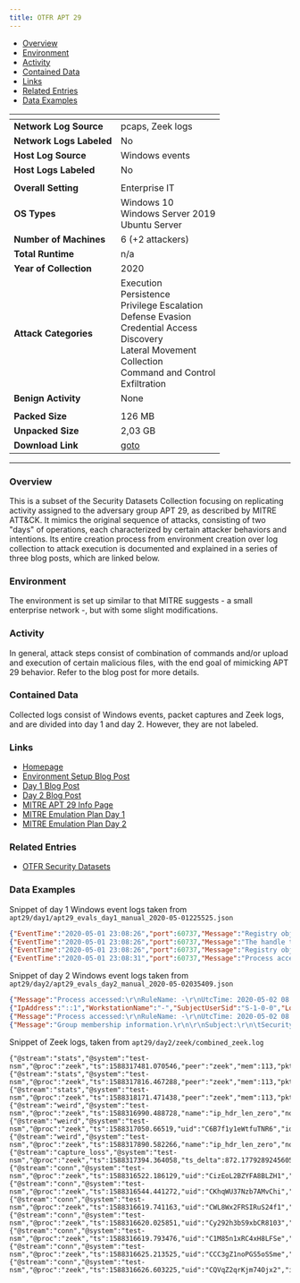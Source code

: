 ```yaml
---
title: OTFR APT 29
---
```


- [Overview](#overview)
- [Environment](#environment)
- [Activity](#activity)
- [Contained Data](#contained-data)
- [Links](#links)
- [Related Entries](#related-entries)
- [Data Examples](#data-examples)

| <!-- -->                 | <!-- -->                                                                                                                                                                                |
|--------------------------|-----------------------------------------------------------------------------------------------------------------------------------------------------------------------------------------|
| **Network Log Source**   | pcaps, Zeek logs                                                                                                                                                                        |
| **Network Logs Labeled** | No                                                                                                                                                                                      |
| **Host Log Source**      | Windows events                                                                                                                                                                          |
| **Host Logs Labeled**    | No                                                                                                                                                                                      |
|                          |                                                                                                                                                                                         |
| **Overall Setting**      | Enterprise IT                                                                                                                                                                           |
| **OS Types**             | Windows 10<br/>Windows Server 2019<br/>Ubuntu Server                                                                                                                                    |
| **Number of Machines**   | 6 (+2 attackers)                                                                                                                                                                        |
| **Total Runtime**        | n/a                                                                                                                                                                                     |
| **Year of Collection**   | 2020                                                                                                                                                                                    |
| **Attack Categories**    | Execution<br/>Persistence<br/>Privilege Escalation<br/>Defense Evasion<br/>Credential Access<br/>Discovery<br/>Lateral Movement<br/>Collection<br/>Command and Control<br/>Exfiltration |
| **Benign Activity**      | None                                                                                                                                                                                    |
|                          |                                                                                                                                                                                         |
| **Packed Size**          | 126 MB                                                                                                                                                                                  |
| **Unpacked Size**        | 2,03 GB                                                                                                                                                                                 |
| **Download Link**        | [goto](https://github.com/OTRF/Security-Datasets/tree/master/datasets/compound/apt29)                                                                                                   |

***

### Overview

This is a subset of the Security Datasets Collection focusing on replicating activity assigned to the adversary group
APT 29, as described by MITRE ATT&CK.
It mimics the original sequence of attacks, consisting of two "days" of operations, each characterized by certain
attacker behaviors and intentions.
Its entire creation process from environment creation over log collection to attack execution is documented and
explained in a series of three blog posts, which are linked below.

### Environment

The environment is set up similar to that MITRE suggests - a small enterprise network -, but with some slight
modifications.

### Activity

In general, attack steps consist of combination of commands and/or upload and execution of certain malicious files, with
the end goal of mimicking APT 29 behavior.
Refer to the blog post for more details.

### Contained Data

Collected logs consist of Windows events, packet captures and Zeek logs, and are divided into day 1 and day 2.
However, they are not labeled.

### Links

- [Homepage](https://github.com/OTRF/Security-Datasets/tree/master/datasets/compound/apt29)
- [Environment Setup Blog Post](https://medium.com/threat-hunters-forge/mordor-labs-part-1-deploying-att-ck-apt29-evals-environments-via-arm-templates-to-create-1c6c4bc32c9a)
- [Day 1 Blog Post](https://medium.com/threat-hunters-forge/mordor-labs-part-2-executing-att-ck-apt29-evals-emulation-plan-day1-17fae7a81229)
- [Day 2 Blog Post](https://medium.com/threat-hunters-forge/mordor-labs-part-3-executing-att-ck-apt29-evaluations-emulation-plan-day2-417cadc2a337)
- [MITRE APT 29 Info Page](https://attackevals.mitre-engenuity.org/enterprise/apt29/)
- [MITRE Emulation Plan Day 1](https://github.com/mitre-attack/attack-arsenal/tree/master/adversary_emulation/APT29/Emulation_Plan/Day%201)
- [MITRE Emulation Plan Day 2](https://github.com/mitre-attack/attack-arsenal/tree/master/adversary_emulation/APT29/Emulation_Plan/Day%202)

### Related Entries

- [OTFR Security Datasets](../collections/security_datasets.md)

### Data Examples

Snippet of day 1 Windows event logs taken from `apt29/day1/apt29_evals_day1_manual_2020-05-01225525.json`

```json
{"EventTime":"2020-05-01 23:08:26","port":60737,"Message":"Registry object added or deleted:\r\nRuleName: -\r\nEventType: CreateKey\r\nUtcTime: 2020-05-02 03:08:26.457\r\nProcessGuid: {47ab858c-e374-5eac-d803-000000000400}\r\nProcessId: 3852\r\nImage: C:\\windows\\system32\\WindowsPowerShell\\v1.0\\powershell.exe\r\nTargetObject: HKU\\S-1-5-21-1830255721-3727074217-2423397540-1107\\Software\\Microsoft\\SystemCertificates\\Disallowed","SourceModuleName":"eventlog","EventID":12,"tags":["mordorDataset"],"@version":"1","SourceName":"Microsoft-Windows-Sysmon","AccountType":"User","host":"wec.internal.cloudapp.net","Task":12,"ThreadID":4588,"TargetObject":"HKU\\S-1-5-21-1830255721-3727074217-2423397540-1107\\Software\\Microsoft\\SystemCertificates\\Disallowed","EventReceivedTime":"2020-05-01 23:08:32","Domain":"NT AUTHORITY","UtcTime":"2020-05-02 03:08:26.457","Keywords":-9223372036854775808,"RecordNumber":378531,"SourceModuleType":"im_msvistalog","@timestamp":"2020-05-02T03:08:32.631Z","SeverityValue":2,"Version":2,"OpcodeValue":0,"Severity":"INFO","Channel":"Microsoft-Windows-Sysmon/Operational","AccountName":"SYSTEM","ProcessGuid":"{47ab858c-e374-5eac-d803-000000000400}","Image":"C:\\windows\\system32\\WindowsPowerShell\\v1.0\\powershell.exe","EventType":"INFO","UserID":"S-1-5-18","ProcessId":"3852","Hostname":"SCRANTON.dmevals.local","RuleName":"-","ExecutionProcessID":3484,"ProviderGuid":"{5770385F-C22A-43E0-BF4C-06F5698FFBD9}"}
{"EventTime":"2020-05-01 23:08:26","port":60737,"Message":"The handle to an object was closed.\r\n\r\nSubject :\r\n\tSecurity ID:\t\tS-1-5-21-1830255721-3727074217-2423397540-1107\r\n\tAccount Name:\t\tpbeesly\r\n\tAccount Domain:\t\tDMEVALS\r\n\tLogon ID:\t\t0x372E81\r\n\r\nObject:\r\n\tObject Server:\t\tSecurity\r\n\tHandle ID:\t\t0x14fc\r\n\r\nProcess Information:\r\n\tProcess ID:\t\t0xf0c\r\n\tProcess Name:\t\tC:\\Windows\\System32\\WindowsPowerShell\\v1.0\\powershell.exe","Opcode":"Info","EventID":4658,"SourceModuleName":"eventlog","tags":["mordorDataset"],"@version":"1","SourceName":"Microsoft-Windows-Security-Auditing","SubjectLogonId":"0x372e81","host":"wec.internal.cloudapp.net","Task":12801,"ThreadID":6568,"EventReceivedTime":"2020-05-01 23:08:32","ObjectServer":"Security","ProcessName":"C:\\Windows\\System32\\WindowsPowerShell\\v1.0\\powershell.exe","HandleId":"0x14fc","Category":"Registry","Keywords":-9214364837600034816,"RecordNumber":79323,"SourceModuleType":"im_msvistalog","@timestamp":"2020-05-02T03:08:32.631Z","SeverityValue":2,"Version":0,"OpcodeValue":0,"SubjectUserSid":"S-1-5-21-1830255721-3727074217-2423397540-1107","Severity":"INFO","Channel":"Security","SubjectUserName":"pbeesly","SubjectDomainName":"DMEVALS","EventType":"AUDIT_SUCCESS","ProcessId":"0xf0c","Hostname":"SCRANTON.dmevals.local","ExecutionProcessID":4,"ProviderGuid":"{54849625-5478-4994-A5BA-3E3B0328C30D}"}
{"EventTime":"2020-05-01 23:08:26","port":60737,"Message":"Registry object added or deleted:\r\nRuleName: -\r\nEventType: CreateKey\r\nUtcTime: 2020-05-02 03:08:26.457\r\nProcessGuid: {47ab858c-e374-5eac-d803-000000000400}\r\nProcessId: 3852\r\nImage: C:\\windows\\system32\\WindowsPowerShell\\v1.0\\powershell.exe\r\nTargetObject: HKU\\S-1-5-21-1830255721-3727074217-2423397540-1107\\Software\\Microsoft\\SystemCertificates\\Disallowed\\Certificates","SourceModuleName":"eventlog","EventID":12,"tags":["mordorDataset"],"@version":"1","SourceName":"Microsoft-Windows-Sysmon","AccountType":"User","host":"wec.internal.cloudapp.net","Task":12,"ThreadID":4588,"TargetObject":"HKU\\S-1-5-21-1830255721-3727074217-2423397540-1107\\Software\\Microsoft\\SystemCertificates\\Disallowed\\Certificates","EventReceivedTime":"2020-05-01 23:08:32","Domain":"NT AUTHORITY","UtcTime":"2020-05-02 03:08:26.457","Keywords":-9223372036854775808,"RecordNumber":378532,"SourceModuleType":"im_msvistalog","@timestamp":"2020-05-02T03:08:32.632Z","SeverityValue":2,"Version":2,"OpcodeValue":0,"Severity":"INFO","Channel":"Microsoft-Windows-Sysmon/Operational","AccountName":"SYSTEM","ProcessGuid":"{47ab858c-e374-5eac-d803-000000000400}","Image":"C:\\windows\\system32\\WindowsPowerShell\\v1.0\\powershell.exe","EventType":"INFO","UserID":"S-1-5-18","ProcessId":"3852","Hostname":"SCRANTON.dmevals.local","RuleName":"-","ExecutionProcessID":3484,"ProviderGuid":"{5770385F-C22A-43E0-BF4C-06F5698FFBD9}"}
{"EventTime":"2020-05-01 23:08:31","port":60737,"Message":"Process accessed:\r\nRuleName: -\r\nUtcTime: 2020-05-02 03:08:31.159\r\nSourceProcessGUID: {5aa8ec29-cadb-5eac-2d00-000000000400}\r\nSourceProcessId: 1844\r\nSourceThreadId: 3156\r\nSourceImage: C:\\windows\\system32\\svchost.exe\r\nTargetProcessGUID: {5aa8ec29-cae0-5eac-5500-000000000400}\r\nTargetProcessId: 3520\r\nTargetImage: C:\\windows\\system32\\svchost.exe\r\nGrantedAccess: 0x1000\r\nCallTrace: C:\\windows\\SYSTEM32\\ntdll.dll+9c584|C:\\windows\\System32\\KERNELBASE.dll+2732e|c:\\windows\\system32\\fwbase.dll+3b35|c:\\windows\\system32\\fwbase.dll+3a89|c:\\windows\\system32\\mpssvc.dll+b907|c:\\windows\\system32\\mpssvc.dll+b75b|c:\\windows\\system32\\mpssvc.dll+e1c2|C:\\windows\\System32\\RPCRT4.dll+76953|C:\\windows\\System32\\RPCRT4.dll+da036|C:\\windows\\System32\\RPCRT4.dll+37a4c|C:\\windows\\System32\\RPCRT4.dll+548c8|C:\\windows\\System32\\RPCRT4.dll+2c921|C:\\windows\\System32\\RPCRT4.dll+2c1db|C:\\windows\\System32\\RPCRT4.dll+1a86f|C:\\windows\\System32\\RPCRT4.dll+19d1a|C:\\windows\\System32\\RPCRT4.dll+19301|C:\\windows\\System32\\RPCRT4.dll+18d6e|C:\\windows\\System32\\RPCRT4.dll+169a5|C:\\windows\\SYSTEM32\\ntdll.dll+3346d|C:\\windows\\SYSTEM32\\ntdll.dll+341c2|C:\\windows\\System32\\KERNEL32.DLL+17bd4|C:\\windows\\SYSTEM32\\ntdll.dll+6ced1","SourceThreadId":"3156","EventID":10,"TargetProcessId":"3520","SourceModuleName":"eventlog","tags":["mordorDataset"],"@version":"1","SourceImage":"C:\\windows\\system32\\svchost.exe","SourceName":"Microsoft-Windows-Sysmon","AccountType":"User","TargetImage":"C:\\windows\\system32\\svchost.exe","host":"wec.internal.cloudapp.net","Task":10,"ThreadID":4224,"EventReceivedTime":"2020-05-01 23:08:32","CallTrace":"C:\\windows\\SYSTEM32\\ntdll.dll+9c584|C:\\windows\\System32\\KERNELBASE.dll+2732e|c:\\windows\\system32\\fwbase.dll+3b35|c:\\windows\\system32\\fwbase.dll+3a89|c:\\windows\\system32\\mpssvc.dll+b907|c:\\windows\\system32\\mpssvc.dll+b75b|c:\\windows\\system32\\mpssvc.dll+e1c2|C:\\windows\\System32\\RPCRT4.dll+76953|C:\\windows\\System32\\RPCRT4.dll+da036|C:\\windows\\System32\\RPCRT4.dll+37a4c|C:\\windows\\System32\\RPCRT4.dll+548c8|C:\\windows\\System32\\RPCRT4.dll+2c921|C:\\windows\\System32\\RPCRT4.dll+2c1db|C:\\windows\\System32\\RPCRT4.dll+1a86f|C:\\windows\\System32\\RPCRT4.dll+19d1a|C:\\windows\\System32\\RPCRT4.dll+19301|C:\\windows\\System32\\RPCRT4.dll+18d6e|C:\\windows\\System32\\RPCRT4.dll+169a5|C:\\windows\\SYSTEM32\\ntdll.dll+3346d|C:\\windows\\SYSTEM32\\ntdll.dll+341c2|C:\\windows\\System32\\KERNEL32.DLL+17bd4|C:\\windows\\SYSTEM32\\ntdll.dll+6ced1","Domain":"NT AUTHORITY","UtcTime":"2020-05-02 03:08:31.159","Keywords":-9223372036854775808,"RecordNumber":346121,"SourceProcessId":"1844","SourceModuleType":"im_msvistalog","@timestamp":"2020-05-02T03:08:32.632Z","SeverityValue":2,"Version":3,"OpcodeValue":0,"Severity":"INFO","Channel":"Microsoft-Windows-Sysmon/Operational","AccountName":"SYSTEM","GrantedAccess":"0x1000","SourceProcessGUID":"{5aa8ec29-cadb-5eac-2d00-000000000400}","EventType":"INFO","UserID":"S-1-5-18","TargetProcessGUID":"{5aa8ec29-cae0-5eac-5500-000000000400}","ProcessId":"1844","Hostname":"NASHUA.dmevals.local","RuleName":"-","ExecutionProcessID":3428,"ProviderGuid":"{5770385F-C22A-43E0-BF4C-06F5698FFBD9}"}
```

Snippet of day 2 Windows event logs taken from `apt29/day2/apt29_evals_day2_manual_2020-05-02035409.json`

```json
{"Message":"Process accessed:\r\nRuleName: -\r\nUtcTime: 2020-05-02 08:28:17.950\r\nSourceProcessGUID: {8320f18b-2b72-5ead-5e00-000000000500}\r\nSourceProcessId: 836\r\nSourceThreadId: 4208\r\nSourceImage: C:\\windows\\system32\\wbem\\wmiprvse.exe\r\nTargetProcessGUID: {8320f18b-2b6d-5ead-3c00-000000000500}\r\nTargetProcessId: 2576\r\nTargetImage: C:\\windows\\system32\\svchost.exe\r\nGrantedAccess: 0x1400\r\nCallTrace: C:\\windows\\SYSTEM32\\ntdll.dll+9c584|C:\\windows\\System32\\KERNELBASE.dll+2732e|C:\\windows\\system32\\wbem\\cimwin32.dll+11f23d|C:\\windows\\system32\\wbem\\cimwin32.dll+11e86c|C:\\windows\\system32\\wbem\\cimwin32.dll+4882b|C:\\windows\\SYSTEM32\\framedynos.dll+864b|C:\\windows\\system32\\wbem\\wmiprvse.exe+10a32|C:\\windows\\system32\\wbem\\wmiprvse.exe+106bb|C:\\windows\\System32\\RPCRT4.dll+76953|C:\\windows\\System32\\RPCRT4.dll+1364b|C:\\windows\\System32\\combase.dll+a2da2|C:\\windows\\System32\\RPCRT4.dll+59a7b|C:\\windows\\System32\\combase.dll+2f333|C:\\windows\\System32\\combase.dll+2f123|C:\\windows\\System32\\combase.dll+a5936|C:\\windows\\System32\\combase.dll+48a1a|C:\\windows\\System32\\combase.dll+a15ad|C:\\windows\\System32\\combase.dll+5736c|C:\\windows\\System32\\combase.dll+57bd1|C:\\windows\\System32\\combase.dll+59378|C:\\windows\\System32\\RPCRT4.dll+548c8|C:\\windows\\System32\\RPCRT4.dll+2c921|C:\\windows\\System32\\RPCRT4.dll+2c470|C:\\windows\\System32\\RPCRT4.dll+1a6bf","SourceThreadId":"4208","SourceImage":"C:\\windows\\system32\\wbem\\wmiprvse.exe","@version":"1","SourceProcessId":"836","EventType":"INFO","Channel":"Microsoft-Windows-Sysmon/Operational","GrantedAccess":"0x1400","ThreadID":3988,"UserID":"S-1-5-18","RecordNumber":1052807,"SeverityValue":2,"Severity":"INFO","TargetProcessGUID":"{8320f18b-2b6d-5ead-3c00-000000000500}","AccountName":"SYSTEM","tags":["mordorDataset"],"TargetImage":"C:\\windows\\system32\\svchost.exe","host":"wec.internal.cloudapp.net","SourceName":"Microsoft-Windows-Sysmon","UtcTime":"2020-05-02 08:28:17.950","RuleName":"-","SourceModuleName":"eventlog","EventID":10,"EventTime":"2020-05-02 04:28:17","port":64167,"@timestamp":"2020-05-02T08:28:18.690Z","Keywords":-9223372036854775808,"AccountType":"User","Version":3,"Domain":"NT AUTHORITY","CallTrace":"C:\\windows\\SYSTEM32\\ntdll.dll+9c584|C:\\windows\\System32\\KERNELBASE.dll+2732e|C:\\windows\\system32\\wbem\\cimwin32.dll+11f23d|C:\\windows\\system32\\wbem\\cimwin32.dll+11e86c|C:\\windows\\system32\\wbem\\cimwin32.dll+4882b|C:\\windows\\SYSTEM32\\framedynos.dll+864b|C:\\windows\\system32\\wbem\\wmiprvse.exe+10a32|C:\\windows\\system32\\wbem\\wmiprvse.exe+106bb|C:\\windows\\System32\\RPCRT4.dll+76953|C:\\windows\\System32\\RPCRT4.dll+1364b|C:\\windows\\System32\\combase.dll+a2da2|C:\\windows\\System32\\RPCRT4.dll+59a7b|C:\\windows\\System32\\combase.dll+2f333|C:\\windows\\System32\\combase.dll+2f123|C:\\windows\\System32\\combase.dll+a5936|C:\\windows\\System32\\combase.dll+48a1a|C:\\windows\\System32\\combase.dll+a15ad|C:\\windows\\System32\\combase.dll+5736c|C:\\windows\\System32\\combase.dll+57bd1|C:\\windows\\System32\\combase.dll+59378|C:\\windows\\System32\\RPCRT4.dll+548c8|C:\\windows\\System32\\RPCRT4.dll+2c921|C:\\windows\\System32\\RPCRT4.dll+2c470|C:\\windows\\System32\\RPCRT4.dll+1a6bf","EventReceivedTime":"2020-05-02 04:28:18","ProviderGuid":"{5770385F-C22A-43E0-BF4C-06F5698FFBD9}","SourceProcessGUID":"{8320f18b-2b72-5ead-5e00-000000000500}","TargetProcessId":"2576","SourceModuleType":"im_msvistalog","ProcessId":"836","ExecutionProcessID":3172,"Task":10,"Hostname":"UTICA.dmevals.local","OpcodeValue":0}
{"IpAddress":"::1","WorkstationName":"-","SubjectUserSid":"S-1-0-0","LogonGuid":"{2ba297e5-dc7d-4ecc-ae18-902150aef9d9}","ThreadID":3324,"RecordNumber":210355,"tags":["mordorDataset"],"host":"wec.internal.cloudapp.net","SourceName":"Microsoft-Windows-Security-Auditing","LogonProcessName":"Kerberos","IpPort":"63460","RestrictedAdminMode":"-","KeyLength":"0","EventTime":"2020-05-02 04:28:17","port":64167,"@timestamp":"2020-05-02T08:28:18.690Z","Keywords":-9214364837600034816,"TargetLogonId":"0x7e0b50","LogonType":"3","ProviderGuid":"{54849625-5478-4994-A5BA-3E3B0328C30D}","SubjectLogonId":"0x0","ExecutionProcessID":708,"Hostname":"NEWYORK.dmevals.local","Message":"An account was successfully logged on.\r\n\r\nSubject:\r\n\tSecurity ID:\t\tS-1-0-0\r\n\tAccount Name:\t\t-\r\n\tAccount Domain:\t\t-\r\n\tLogon ID:\t\t0x0\r\n\r\nLogon Information:\r\n\tLogon Type:\t\t3\r\n\tRestricted Admin Mode:\t-\r\n\tVirtual Account:\t\tNo\r\n\tElevated Token:\t\tYes\r\n\r\nImpersonation Level:\t\tImpersonation\r\n\r\nNew Logon:\r\n\tSecurity ID:\t\tS-1-5-18\r\n\tAccount Name:\t\tNEWYORK$\r\n\tAccount Domain:\t\tDMEVALS.LOCAL\r\n\tLogon ID:\t\t0x7E0B50\r\n\tLinked Logon ID:\t\t0x0\r\n\tNetwork Account Name:\t-\r\n\tNetwork Account Domain:\t-\r\n\tLogon GUID:\t\t{2ba297e5-dc7d-4ecc-ae18-902150aef9d9}\r\n\r\nProcess Information:\r\n\tProcess ID:\t\t0x0\r\n\tProcess Name:\t\t-\r\n\r\nNetwork Information:\r\n\tWorkstation Name:\t-\r\n\tSource Network Address:\t::1\r\n\tSource Port:\t\t63460\r\n\r\nDetailed Authentication Information:\r\n\tLogon Process:\t\tKerberos\r\n\tAuthentication Package:\tKerberos\r\n\tTransited Services:\t-\r\n\tPackage Name (NTLM only):\t-\r\n\tKey Length:\t\t0\r\n\r\nThis event is generated when a logon session is created. It is generated on the computer that was accessed.\r\n\r\nThe subject fields indicate the account on the local system which requested the logon. This is most commonly a service such as the Server service, or a local process such as Winlogon.exe or Services.exe.\r\n\r\nThe logon type field indicates the kind of logon that occurred. The most common types are 2 (interactive) and 3 (network).\r\n\r\nThe New Logon fields indicate the account for whom the new logon was created, i.e. the account that was logged on.\r\n\r\nThe network fields indicate where a remote logon request originated. Workstation name is not always available and may be left blank in some cases.\r\n\r\nThe impersonation level field indicates the extent to which a process in the logon session can impersonate.\r\n\r\nThe authentication information fields provide detailed information about this specific logon request.\r\n\t- Logon GUID is a unique identifier that can be used to correlate this event with a KDC event.\r\n\t- Transited services indicate which intermediate services have participated in this logon request.\r\n\t- Package name indicates which sub-protocol was used among the NTLM protocols.\r\n\t- Key length indicates the length of the generated session key. This will be 0 if no session key was requested.","ImpersonationLevel":"%%1833","@version":"1","AuthenticationPackageName":"Kerberos","EventType":"AUDIT_SUCCESS","Channel":"Security","ProcessName":"-","TransmittedServices":"-","LmPackageName":"-","SeverityValue":2,"Severity":"INFO","SubjectUserName":"-","SubjectDomainName":"-","SourceModuleName":"eventlog","TargetUserSid":"S-1-5-18","EventID":4624,"Category":"Logon","TargetDomainName":"DMEVALS.LOCAL","ProcessId":"0x0","ElevatedToken":"%%1842","SourceModuleType":"im_msvistalog","EventReceivedTime":"2020-05-02 04:28:18","Version":2,"TargetUserName":"NEWYORK$","TargetOutboundUserName":"-","VirtualAccount":"%%1843","TargetOutboundDomainName":"-","Opcode":"Info","Task":12544,"OpcodeValue":0,"TargetLinkedLogonId":"0x0"}
{"Message":"Process accessed:\r\nRuleName: -\r\nUtcTime: 2020-05-02 08:28:17.950\r\nSourceProcessGUID: {8320f18b-2b72-5ead-5e00-000000000500}\r\nSourceProcessId: 836\r\nSourceThreadId: 4208\r\nSourceImage: C:\\windows\\system32\\wbem\\wmiprvse.exe\r\nTargetProcessGUID: {8320f18b-2b6d-5ead-3e00-000000000500}\r\nTargetProcessId: 2624\r\nTargetImage: C:\\windows\\system32\\svchost.exe\r\nGrantedAccess: 0x1400\r\nCallTrace: C:\\windows\\SYSTEM32\\ntdll.dll+9c584|C:\\windows\\System32\\KERNELBASE.dll+2732e|C:\\windows\\system32\\wbem\\cimwin32.dll+11f23d|C:\\windows\\system32\\wbem\\cimwin32.dll+11e86c|C:\\windows\\system32\\wbem\\cimwin32.dll+4882b|C:\\windows\\SYSTEM32\\framedynos.dll+864b|C:\\windows\\system32\\wbem\\wmiprvse.exe+10a32|C:\\windows\\system32\\wbem\\wmiprvse.exe+106bb|C:\\windows\\System32\\RPCRT4.dll+76953|C:\\windows\\System32\\RPCRT4.dll+1364b|C:\\windows\\System32\\combase.dll+a2da2|C:\\windows\\System32\\RPCRT4.dll+59a7b|C:\\windows\\System32\\combase.dll+2f333|C:\\windows\\System32\\combase.dll+2f123|C:\\windows\\System32\\combase.dll+a5936|C:\\windows\\System32\\combase.dll+48a1a|C:\\windows\\System32\\combase.dll+a15ad|C:\\windows\\System32\\combase.dll+5736c|C:\\windows\\System32\\combase.dll+57bd1|C:\\windows\\System32\\combase.dll+59378|C:\\windows\\System32\\RPCRT4.dll+548c8|C:\\windows\\System32\\RPCRT4.dll+2c921|C:\\windows\\System32\\RPCRT4.dll+2c470|C:\\windows\\System32\\RPCRT4.dll+1a6bf","SourceThreadId":"4208","SourceImage":"C:\\windows\\system32\\wbem\\wmiprvse.exe","@version":"1","SourceProcessId":"836","EventType":"INFO","Channel":"Microsoft-Windows-Sysmon/Operational","GrantedAccess":"0x1400","ThreadID":3988,"UserID":"S-1-5-18","RecordNumber":1052808,"SeverityValue":2,"Severity":"INFO","TargetProcessGUID":"{8320f18b-2b6d-5ead-3e00-000000000500}","AccountName":"SYSTEM","tags":["mordorDataset"],"TargetImage":"C:\\windows\\system32\\svchost.exe","host":"wec.internal.cloudapp.net","SourceName":"Microsoft-Windows-Sysmon","UtcTime":"2020-05-02 08:28:17.950","RuleName":"-","SourceModuleName":"eventlog","EventID":10,"EventTime":"2020-05-02 04:28:17","port":64167,"@timestamp":"2020-05-02T08:28:18.690Z","Keywords":-9223372036854775808,"AccountType":"User","Version":3,"Domain":"NT AUTHORITY","CallTrace":"C:\\windows\\SYSTEM32\\ntdll.dll+9c584|C:\\windows\\System32\\KERNELBASE.dll+2732e|C:\\windows\\system32\\wbem\\cimwin32.dll+11f23d|C:\\windows\\system32\\wbem\\cimwin32.dll+11e86c|C:\\windows\\system32\\wbem\\cimwin32.dll+4882b|C:\\windows\\SYSTEM32\\framedynos.dll+864b|C:\\windows\\system32\\wbem\\wmiprvse.exe+10a32|C:\\windows\\system32\\wbem\\wmiprvse.exe+106bb|C:\\windows\\System32\\RPCRT4.dll+76953|C:\\windows\\System32\\RPCRT4.dll+1364b|C:\\windows\\System32\\combase.dll+a2da2|C:\\windows\\System32\\RPCRT4.dll+59a7b|C:\\windows\\System32\\combase.dll+2f333|C:\\windows\\System32\\combase.dll+2f123|C:\\windows\\System32\\combase.dll+a5936|C:\\windows\\System32\\combase.dll+48a1a|C:\\windows\\System32\\combase.dll+a15ad|C:\\windows\\System32\\combase.dll+5736c|C:\\windows\\System32\\combase.dll+57bd1|C:\\windows\\System32\\combase.dll+59378|C:\\windows\\System32\\RPCRT4.dll+548c8|C:\\windows\\System32\\RPCRT4.dll+2c921|C:\\windows\\System32\\RPCRT4.dll+2c470|C:\\windows\\System32\\RPCRT4.dll+1a6bf","EventReceivedTime":"2020-05-02 04:28:18","ProviderGuid":"{5770385F-C22A-43E0-BF4C-06F5698FFBD9}","SourceProcessGUID":"{8320f18b-2b72-5ead-5e00-000000000500}","TargetProcessId":"2624","SourceModuleType":"im_msvistalog","ProcessId":"836","ExecutionProcessID":3172,"Task":10,"Hostname":"UTICA.dmevals.local","OpcodeValue":0}
{"Message":"Group membership information.\r\n\r\nSubject:\r\n\tSecurity ID:\t\tS-1-0-0\r\n\tAccount Name:\t\t-\r\n\tAccount Domain:\t\t-\r\n\tLogon ID:\t\t0x0\r\n\r\nLogon Type:\t\t\t3\r\n\r\nNew Logon:\r\n\tSecurity ID:\t\tS-1-5-18\r\n\tAccount Name:\t\tNEWYORK$\r\n\tAccount Domain:\t\tDMEVALS.LOCAL\r\n\tLogon ID:\t\t0x7E0B50\r\n\r\nEvent in sequence:\t\t1 of 1\r\n\r\nGroup Membership:\t\t\t\r\n\t\t%{S-1-5-32-544}\r\n\t\t%{S-1-1-0}\r\n\t\t%{S-1-5-32-554}\r\n\t\t%{S-1-5-32-545}\r\n\t\t%{S-1-5-32-555}\r\n\t\t%{S-1-5-32-560}\r\n\t\t%{S-1-5-2}\r\n\t\t%{S-1-5-11}\r\n\t\t%{S-1-5-15}\r\n\t\t%{S-1-5-21-1719095684-3458891352-3955206944-1000}\r\n\t\t%{S-1-5-21-1719095684-3458891352-3955206944-516}\r\n\t\t%{S-1-5-9}\r\n\t\t%{S-1-18-1}\r\n\t\t%{S-1-5-21-1719095684-3458891352-3955206944-572}\r\n\t\t%{S-1-16-16384}\r\n\r\nThe subject fields indicate the account on the local system which requested the logon. This is most commonly a service such as the Server service, or a local process such as Winlogon.exe or Services.exe.\r\n\r\nThe logon type field indicates the kind of logon that occurred. The most common types are 2 (interactive) and 3 (network).\r\n\r\nThe New Logon fields indicate the account for whom the new logon was created, i.e. the account that was logged on.\r\n\r\nThis event is generated when the Audit Group Membership subcategory is configured.  The Logon ID field can be used to correlate this event with the corresponding user logon event as well as to any other security audit events generated during this logon session.","Opcode":"Info","GroupMembership":"\r\n\t\t%{S-1-5-32-544}\r\n\t\t%{S-1-1-0}\r\n\t\t%{S-1-5-32-554}\r\n\t\t%{S-1-5-32-545}\r\n\t\t%{S-1-5-32-555}\r\n\t\t%{S-1-5-32-560}\r\n\t\t%{S-1-5-2}\r\n\t\t%{S-1-5-11}\r\n\t\t%{S-1-5-15}\r\n\t\t%{S-1-5-21-1719095684-3458891352-3955206944-1000}\r\n\t\t%{S-1-5-21-1719095684-3458891352-3955206944-516}\r\n\t\t%{S-1-5-9}\r\n\t\t%{S-1-18-1}\r\n\t\t%{S-1-5-21-1719095684-3458891352-3955206944-572}\r\n\t\t%{S-1-16-16384}","@version":"1","EventIdx":"1","EventCountTotal":"1","SubjectUserSid":"S-1-0-0","EventType":"AUDIT_SUCCESS","Channel":"Security","ThreadID":3324,"RecordNumber":210356,"SeverityValue":2,"Severity":"INFO","SubjectUserName":"-","SubjectDomainName":"-","tags":["mordorDataset"],"host":"wec.internal.cloudapp.net","SourceName":"Microsoft-Windows-Security-Auditing","SourceModuleName":"eventlog","TargetUserSid":"S-1-5-18","EventID":4627,"Category":"Group Membership","EventTime":"2020-05-02 04:28:17","port":64167,"@timestamp":"2020-05-02T08:28:18.691Z","Keywords":-9214364837600034816,"TargetDomainName":"DMEVALS.LOCAL","Version":0,"TargetLogonId":"0x7e0b50","LogonType":"3","EventReceivedTime":"2020-05-02 04:28:18","ProviderGuid":"{54849625-5478-4994-A5BA-3E3B0328C30D}","SubjectLogonId":"0x0","TargetUserName":"NEWYORK$","SourceModuleType":"im_msvistalog","ExecutionProcessID":708,"Task":12554,"Hostname":"NEWYORK.dmevals.local","OpcodeValue":0}
```

Snippet of Zeek logs, taken from `apt29/day2/zeek/combined_zeek.log`

```
{"@stream":"stats","@system":"test-nsm","@proc":"zeek","ts":1588317481.070546,"peer":"zeek","mem":113,"pkts_proc":305,"bytes_recv":82421,"events_proc":508,"events_queued":498,"active_tcp_conns":0,"active_udp_conns":1,"active_icmp_conns":0,"tcp_conns":7,"udp_conns":12,"icmp_conns":0,"timers":339,"active_timers":39,"files":0,"active_files":0,"dns_requests":0,"active_dns_requests":0,"reassem_tcp_size":0,"reassem_file_size":0,"reassem_frag_size":0,"reassem_unknown_size":0}
{"@stream":"stats","@system":"test-nsm","@proc":"zeek","ts":1588317816.467288,"peer":"zeek","mem":113,"pkts_proc":7,"bytes_recv":860,"events_proc":32,"events_queued":37,"active_tcp_conns":0,"active_udp_conns":1,"active_icmp_conns":0,"tcp_conns":0,"udp_conns":3,"icmp_conns":0,"timers":98,"active_timers":37,"files":0,"active_files":0,"dns_requests":0,"active_dns_requests":0,"reassem_tcp_size":0,"reassem_file_size":0,"reassem_frag_size":0,"reassem_unknown_size":0}
{"@stream":"stats","@system":"test-nsm","@proc":"zeek","ts":1588318171.471438,"peer":"zeek","mem":113,"pkts_proc":27,"bytes_recv":7562,"events_proc":67,"events_queued":62,"active_tcp_conns":1,"active_udp_conns":0,"active_icmp_conns":0,"tcp_conns":2,"udp_conns":1,"icmp_conns":0,"timers":106,"active_timers":39,"files":0,"active_files":0,"dns_requests":0,"active_dns_requests":0,"reassem_tcp_size":0,"reassem_file_size":0,"reassem_frag_size":0,"reassem_unknown_size":0}
{"@stream":"weird","@system":"test-nsm","@proc":"zeek","ts":1588316990.488728,"name":"ip_hdr_len_zero","notice":false,"peer":"zeek"}
{"@stream":"weird","@system":"test-nsm","@proc":"zeek","ts":1588317050.66519,"uid":"C6B7f1y1eWtfuTNR6","id_orig_h":"10.0.1.4","id_orig_p":55605,"id_resp_h":"10.0.0.4","id_resp_p":49667,"name":"unknown_dce_rpc_auth_type","addl":"68","notice":false,"peer":"zeek"}
{"@stream":"weird","@system":"test-nsm","@proc":"zeek","ts":1588317890.582266,"name":"ip_hdr_len_zero","notice":false,"peer":"zeek"}
{"@stream":"capture_loss","@system":"test-nsm","@proc":"zeek","ts":1588317394.364058,"ts_delta":872.1779289245605,"peer":"zeek","gaps":29,"acks":1556,"percent_lost":1.8637532133676094}
{"@stream":"conn","@system":"test-nsm","@proc":"zeek","ts":1588316522.186129,"uid":"CizEoL2BZYFA8BLZH1","id_orig_h":"10.0.1.5","id_orig_p":60818,"id_resp_h":"10.0.0.4","id_resp_p":445,"proto":"tcp","service":"krb,smb,gssapi","duration":10.780650854110718,"orig_bytes":4000,"resp_bytes":1681,"conn_state":"RSTO","missed_bytes":0,"history":"ShADdaR","orig_pkts":12,"orig_ip_bytes":1307,"resp_pkts":10,"resp_ip_bytes":2093,"orig_l2_addr":"00:0d:3a:9a:33:1a","resp_l2_addr":"12:34:56:78:9a:bc"}
{"@stream":"conn","@system":"test-nsm","@proc":"zeek","ts":1588316544.441272,"uid":"CKhqWU37Nzb7AMvChi","id_orig_h":"10.0.1.5","id_orig_p":64801,"id_resp_h":"10.0.0.4","id_resp_p":53,"proto":"udp","service":"dns","duration":0.0014269351959228516,"orig_bytes":55,"resp_bytes":71,"conn_state":"SF","missed_bytes":0,"history":"Dd","orig_pkts":1,"orig_ip_bytes":83,"resp_pkts":1,"resp_ip_bytes":99,"orig_l2_addr":"00:0d:3a:9a:33:1a","resp_l2_addr":"12:34:56:78:9a:bc"}
{"@stream":"conn","@system":"test-nsm","@proc":"zeek","ts":1588316619.741163,"uid":"CWL8Wx2FRSIRuS24f1","id_orig_h":"10.0.1.5","id_orig_p":60839,"id_resp_h":"192.168.0.4","id_resp_p":443,"proto":"tcp","service":"ssl","duration":0.15779900550842285,"orig_bytes":358,"resp_bytes":5980,"conn_state":"SF","missed_bytes":0,"history":"ShADadfF","orig_pkts":9,"orig_ip_bytes":730,"resp_pkts":10,"resp_ip_bytes":6392,"orig_l2_addr":"00:0d:3a:9a:33:1a","resp_l2_addr":"12:34:56:78:9a:bc"}
{"@stream":"conn","@system":"test-nsm","@proc":"zeek","ts":1588316620.025851,"uid":"Cy292h3bS9xbCR8103","id_orig_h":"10.0.1.5","id_orig_p":60841,"id_resp_h":"192.168.0.4","id_resp_p":443,"proto":"tcp","service":"ssl","duration":0.08468794822692871,"orig_bytes":743,"resp_bytes":34095,"conn_state":"SF","missed_bytes":0,"history":"ShADadfF","orig_pkts":7,"orig_ip_bytes":1035,"resp_pkts":9,"resp_ip_bytes":34467,"orig_l2_addr":"00:0d:3a:9a:33:1a","resp_l2_addr":"12:34:56:78:9a:bc"}
{"@stream":"conn","@system":"test-nsm","@proc":"zeek","ts":1588316619.793476,"uid":"C1M85n1xRC4xH8LFSe","id_orig_h":"10.0.1.5","id_orig_p":55979,"id_resp_h":"10.0.0.4","id_resp_p":53,"proto":"udp","service":"dns","duration":0.06476283073425293,"orig_bytes":82,"resp_bytes":207,"conn_state":"SF","missed_bytes":0,"history":"Dd","orig_pkts":2,"orig_ip_bytes":138,"resp_pkts":1,"resp_ip_bytes":235,"orig_l2_addr":"00:0d:3a:9a:33:1a","resp_l2_addr":"12:34:56:78:9a:bc"}
{"@stream":"conn","@system":"test-nsm","@proc":"zeek","ts":1588316625.213525,"uid":"CCC3gZ1noPGS5oSSme","id_orig_h":"10.0.1.5","id_orig_p":60842,"id_resp_h":"192.168.0.4","id_resp_p":443,"proto":"tcp","service":"ssl","duration":0.07885193824768066,"orig_bytes":644,"resp_bytes":91162,"conn_state":"SF","missed_bytes":0,"history":"ShADadfF","orig_pkts":11,"orig_ip_bytes":1096,"resp_pkts":14,"resp_ip_bytes":91734,"orig_l2_addr":"00:0d:3a:9a:33:1a","resp_l2_addr":"12:34:56:78:9a:bc"}
{"@stream":"conn","@system":"test-nsm","@proc":"zeek","ts":1588316626.603225,"uid":"CQVqZ2qrKjm74Ojx2","id_orig_h":"10.0.1.5","id_orig_p":60843,"id_resp_h":"192.168.0.4","id_resp_p":443,"proto":"tcp","service":"ssl","duration":0.04291510581970215,"orig_bytes":2570,"resp_bytes":346,"conn_state":"SF","missed_bytes":0,"history":"ShADadfF","orig_pkts":7,"orig_ip_bytes":1005,"resp_pkts":8,"resp_ip_bytes":678,"orig_l2_addr":"00:0d:3a:9a:33:1a","resp_l2_addr":"12:34:56:78:9a:bc"}
```